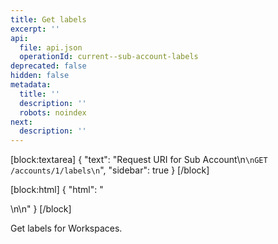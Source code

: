 ```yaml
---
title: Get labels
excerpt: ''
api:
  file: api.json
  operationId: current--sub-account-labels
deprecated: false
hidden: false
metadata:
  title: ''
  description: ''
  robots: noindex
next:
  description: ''
---
```

[block:textarea]
{
  "text": "Request URI for Sub Account\n```\nGET /accounts/1/labels\n```",
  "sidebar": true
}
[/block]


[block:html]
{
  "html": "<div></div>\n\n<style></style>"
}
[/block]

Get labels for Workspaces.